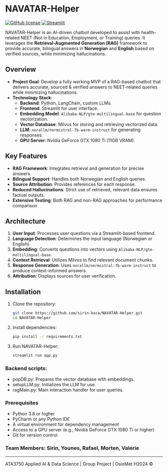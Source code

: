 # NAVATAR-Helper

[![GitHub license](https://img.shields.io/badge/license-MIT-blue.svg)](LICENSE)
[![Streamlit](https://img.shields.io/badge/Framework-Streamlit-red)](https://streamlit.io/)

NAVATAR-Helper is an AI-driven chatbot developed to assist with health-related NEET (Not in Education, Employment, or Training) queries. It leverages the **Retrieval-Augmented Generation (RAG)** framework to provide accurate, bilingual answers in **Norwegian** and **English** based on verified sources, while minimizing hallucinations.

## Overview

- **Project Goal**: Develop a fully working MVP of a RAG-based chatbot that delivers accurate, sourced & verified answers to NEET-related queries while minimizing hallucinations. 
- **Technology Stack**:
  - **Backend**: Python, LangChain, custom LLMs.
  - **Frontend**: Streamlit for user interface.
  - **Embedding Model**: `Alibaba-NLP/gte-multilingual-base` for question vectorization.
  - **Vector Database**: Milvus for storing and retrieving vectorized data.
  - **LLM**: `norallm/normistral-7b-warm-instruct` for generating responses.
  - **GPU Server**: Nvidia GeForce GTX 1080 Ti (11GB VRAM).

## Key Features
- **RAG Framework**: Integrates retrieval and generation for precise answers.
- **Bilingual Support**: Handles both Norwegian and English queries.
- **Source Attribution**: Provides references for each response.
- **Reduced Hallucinations**: Strict use of retrieved, relevant data ensures factual outputs.
- **Extensive Testing**: Both RAG and non-RAG approaches for performance comparison

## Architecture

1. **User Input**: Processes user questions via a Streamlit-based frontend.
2. **Language Detection**: Determines the input language (Norwegian or English).
3. **Embedding**: Converts questions into vectors using `Alibaba-NLP/gte-multilingual-base`.
4. **Context Retrieval**: Utilizes Milvus to find relevant document chunks.
5. **Response Generation**: Uses `norallm/normistral-7b-warm-instruct` to produce context-informed answers.
6. **Attribution**: Displays sources for user verification.

## Installation
1. Clone the repository:
   ```bash
   git clone https://github.com/sirin-koca/NAVATAR-Helper.git
   cd NAVATAR-Helper

2. Install dependencies:
   ```bash
   pip install -r requirements.txt

3. Run NAVATAR-Helper:
   ```bash
   streamlit run app.py

### Backend scripts:
* popDB.py: Prepares the vector database with embeddings.
* setupLLM.py: Initializes the LLM for use.
* ragMain.py: Main interaction handler for user queries.

### Prerequisites
- Python 3.8 or higher
- PyCharm or any Python IDE
- A virtual environment for dependency management
- Access to a GPU server (e.g., Nvidia GeForce GTX 1080 Ti or higher)
- Git for version control

### Team Members: Sirin, Younes, Rafael, Morten, Valerie

---

ATA3750 Applied AI & Data Science | Group Project | OsloMet H2024 ©





